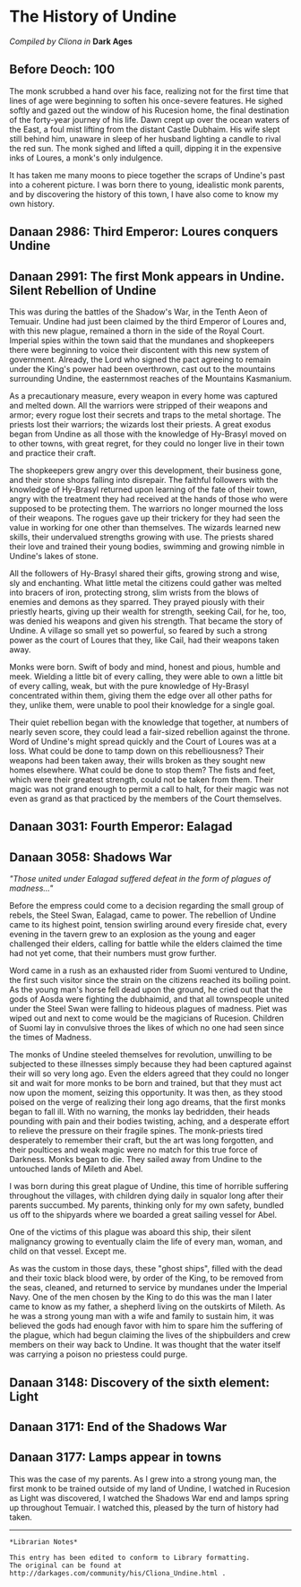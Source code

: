 # The History of Undine

_Compiled by Cliona in_ __Dark Ages__

## Before Deoch: 100

The monk scrubbed a hand over his face, realizing not for the first time that lines of age were beginning to soften his once-severe features. He sighed softly and gazed out the window of his Rucesion home, the final destination of the forty-year journey of his life. Dawn crept up over the ocean waters of the East, a foul mist lifting from the distant Castle Dubhaim. His wife slept still behind him, unaware in sleep of her husband lighting a candle to rival the red sun. The monk sighed and lifted a quill, dipping it in the expensive inks of Loures, a monk's only indulgence.

It has taken me many moons to piece together the scraps of Undine's past into a coherent picture. I was born there to young, idealistic monk parents, and by discovering the history of this town, I have also come to know my own history.

## Danaan 2986: Third Emperor: Loures conquers Undine

## Danaan 2991: The first Monk appears in Undine. Silent Rebellion of Undine

This was during the battles of the Shadow's War, in the Tenth Aeon of Temuair. Undine had just been claimed by the third Emperor of Loures and, with this new plague, remained a thorn in the side of the Royal Court. Imperial spies within the town said that the mundanes and shopkeepers there were beginning to voice their discontent with this new system of government. Already, the Lord who signed the pact agreeing to remain under the King's power had been overthrown, cast out to the mountains surrounding Undine, the easternmost reaches of the Mountains Kasmanium.

As a precautionary measure, every weapon in every home was captured and melted down. All the warriors were stripped of their weapons and armor; every rogue lost their secrets and traps to the metal shortage. The priests lost their warriors; the wizards lost their priests. A great exodus began from Undine as all those with the knowledge of Hy-Brasyl moved on to other towns, with great regret, for they could no longer live in their town and practice their craft.

The shopkeepers grew angry over this development, their business gone, and their stone shops falling into disrepair. The faithful followers with the knowledge of Hy-Brasyl returned upon learning of the fate of their town, angry with the treatment they had received at the hands of those who were supposed to be protecting them. The warriors no longer mourned the loss of their weapons. The rogues gave up their trickery for they had seen the value in working for one other than themselves. The wizards learned new skills, their undervalued strengths growing with use. The priests shared their love and trained their young bodies, swimming and growing nimble in Undine's lakes of stone.

All the followers of Hy-Brasyl shared their gifts, growing strong and wise, sly and enchanting. What little metal the citizens could gather was melted into bracers of iron, protecting strong, slim wrists from the blows of enemies and demons as they sparred. They prayed piously with their priestly hearts, giving up their wealth for strength, seeking Cail, for he, too, was denied his weapons and given his strength. That became the story of Undine. A village so small yet so powerful, so feared by such a strong power as the court of Loures that they, like Cail, had their weapons taken away.

Monks were born. Swift of body and mind, honest and pious, humble and meek. Wielding a little bit of every calling, they were able to own a little bit of every calling, weak, but with the pure knowledge of Hy-Brasyl concentrated within them, giving them the edge over all other paths for they, unlike them, were unable to pool their knowledge for a single goal.

Their quiet rebellion began with the knowledge that together, at numbers of nearly seven score, they could lead a fair-sized rebellion against the throne. Word of Undine's might spread quickly and the Court of Loures was at a loss. What could be done to tamp down on this rebelliousness? Their weapons had been taken away, their wills broken as they sought new homes elsewhere. What could be done to stop them? The fists and feet, which were their greatest strength, could not be taken from them. Their magic was not grand enough to permit a call to halt, for their magic was not even as grand as that practiced by the members of the Court themselves.

## Danaan 3031: Fourth Emperor: Ealagad

## Danaan 3058: Shadows War

_"Those united under Ealagad suffered defeat in the form of plagues of madness..."_

Before the empress could come to a decision regarding the small group of rebels, the Steel Swan, Ealagad, came to power. The rebellion of Undine came to its highest point, tension swirling around every fireside chat, every evening in the tavern grew to an explosion as the young and eager challenged their elders, calling for battle while the elders claimed the time had not yet come, that their numbers must grow further.

Word came in a rush as an exhausted rider from Suomi ventured to Undine, the first such visitor since the strain on the citizens reached its boiling point. As the young man's horse fell dead upon the ground, he cried out that the gods of Aosda were fighting the dubhaimid, and that all townspeople united under the Steel Swan were falling to hideous plagues of madness. Piet was wiped out and next to come would be the magicians of Rucesion. Children of Suomi lay in convulsive throes the likes of which no one had seen since the times of Madness.

The monks of Undine steeled themselves for revolution, unwilling to be subjected to these illnesses simply because they had been captured against their will so very long ago. Even the elders agreed that they could no longer sit and wait for more monks to be born and trained, but that they must act now upon the moment, seizing this opportunity. It was then, as they stood poised on the verge of realizing their long ago dreams, that the first monks began to fall ill. With no warning, the monks lay bedridden, their heads pounding with pain and their bodies twisting, aching, and a desperate effort to relieve the pressure on their fragile spines. The monk-priests tired desperately to remember their craft, but the art was long forgotten, and their poultices and weak magic were no match for this true force of Darkness. Monks began to die. They sailed away from Undine to the untouched lands of Mileth and Abel.

I was born during this great plague of Undine, this time of horrible suffering throughout the villages, with children dying daily in squalor long after their parents succumbed. My parents, thinking only for my own safety, bundled us off to the shipyards where we boarded a great sailing vessel for Abel.

One of the victims of this plague was aboard this ship, their silent malignancy growing to eventually claim the life of every man, woman, and child on that vessel. Except me.

As was the custom in those days, these "ghost ships", filled with the dead and their toxic black blood were, by order of the King, to be removed from the seas, cleaned, and returned to service by mundanes under the Imperial Navy. One of the men chosen by the King to do this was the man I later came to know as my father, a shepherd living on the outskirts of Mileth. As he was a strong young man with a wife and family to sustain him, it was believed the gods had enough favor with him to spare him the suffering of the plague, which had begun claiming the lives of the shipbuilders and crew members on their way back to Undine. It was thought that the water itself was carrying a poison no priestess could purge.

## Danaan 3148: Discovery of the sixth element: Light

## Danaan 3171: End of the Shadows War

## Danaan 3177: Lamps appear in towns

This was the case of my parents. As I grew into a strong young man, the first monk to be trained outside of my land of Undine, I watched in Rucesion as Light was discovered, I watched the Shadows War end and lamps spring up throughout Temuair. I watched this, pleased by the turn of history had taken.

***

```
*Librarian Notes*

This entry has been edited to conform to Library formatting.
The original can be found at http://darkages.com/community/his/Cliona_Undine.html .
```


